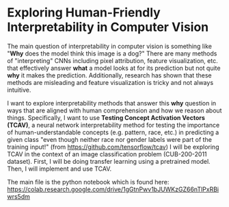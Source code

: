 # Exploring Human-Friendly Interpretability in Computer Vision
The main question of interpretability in computer vision is something like "**Why** does the model think this image is a dog?" There are many methods of "interpreting" CNNs including pixel attribution, feature visualization, etc. that effectively answer **what** a model looks at for its prediction but not quite **why** it makes the prediction. Additionally, research has shown that these methods are misleading and feature visualization is tricky and not always intuitive.  
  
I want to explore interpretability methods that answer this **why** question in ways that are aligned with human comprehension and how we reason about things. Specifically, I want to use **Testing Concept Activation Vectors (TCAV)**, a neural network interpretability method for testing the importance of human-understandable concepts (e.g. pattern, race, etc.) in predicting a given class "even though neither race nor gender labels were part of the training input!" (from https://github.com/tensorflow/tcav) I will be exploring TCAV in the context of an image classification problem (CUB-200-2011 dataset). First, I will be doing transfer learning using a pretrained model. Then, I will implement and use TCAV.  

The main file is the python notebook which is found here: https://colab.research.google.com/drive/1gGtnPwv1bJUWKzGZ66nTlPxRBiwrs5dm
